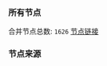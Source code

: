 ### 所有节点
合并节点总数: `1626`
[节点链接](https://raw.githubusercontent.com/rzhy1/11/master/sub/sub_merge_base64.txt)

### 节点来源